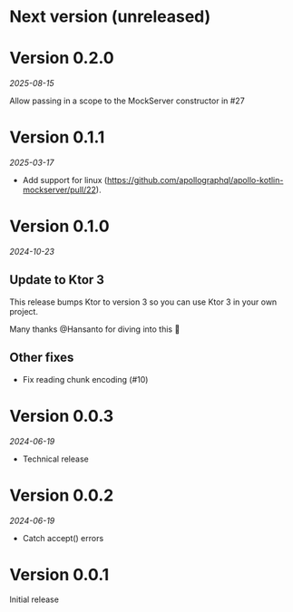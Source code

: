 # Next version (unreleased)

# Version 0.2.0
_2025-08-15_

Allow passing in a scope to the MockServer constructor in #27

# Version 0.1.1
_2025-03-17_

* Add support for linux (https://github.com/apollographql/apollo-kotlin-mockserver/pull/22).

# Version 0.1.0
_2024-10-23_

## Update to Ktor 3

This release bumps Ktor to version 3 so you can use Ktor 3 in your own project.

Many thanks @Hansanto for diving into this 💙


## Other fixes

* Fix reading chunk encoding (#10)

# Version 0.0.3
_2024-06-19_

* Technical release 

# Version 0.0.2
_2024-06-19_

* Catch accept() errors

# Version 0.0.1

Initial release
